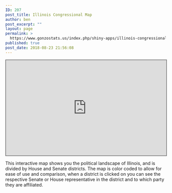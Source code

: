 ```yaml
---
ID: 207
post_title: Illinois Congressional Map
author: ben
post_excerpt: ""
layout: page
permalink: >
  https://www.gonzostats.us/index.php/shiny-apps/illinois-congressional-map/
published: true
post_date: 2018-08-23 21:56:08
---
```

<iframe style="border: 2px solid grey; width: 100%; height: 300px;" src="https://www.rgonzo.us/shiny/apps/illinois//">
It looks like your browser doesn't support iframes.
</iframe>

This interactive map shows you the political landscape of Illinois, and is divided by House and Senate districts. The map is color coded to allow for ease of use and comparison, when a district is clicked on you can see the respective Senate or House representative in the district and to which party they are affiliated.